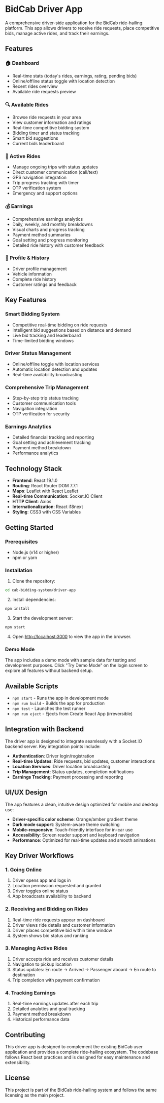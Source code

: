 # BidCab Driver App

A comprehensive driver-side application for the BidCab ride-hailing platform. This app allows drivers to receive ride requests, place competitive bids, manage active rides, and track their earnings.

## Features

### 🏠 Dashboard
- Real-time stats (today's rides, earnings, rating, pending bids)
- Online/offline status toggle with location detection
- Recent rides overview
- Available ride requests preview

### 🔍 Available Rides
- Browse ride requests in your area
- View customer information and ratings
- Real-time competitive bidding system
- Bidding timer and status tracking
- Smart bid suggestions
- Current bids leaderboard

### 🚗 Active Rides
- Manage ongoing trips with status updates
- Direct customer communication (call/text)
- GPS navigation integration
- Trip progress tracking with timer
- OTP verification system
- Emergency and support options

### 💰 Earnings
- Comprehensive earnings analytics
- Daily, weekly, and monthly breakdowns
- Visual charts and progress tracking
- Payment method summaries
- Goal setting and progress monitoring
- Detailed ride history with customer feedback

### 👤 Profile & History
- Driver profile management
- Vehicle information
- Complete ride history
- Customer ratings and feedback

## Key Features

### Smart Bidding System
- Competitive real-time bidding on ride requests
- Intelligent bid suggestions based on distance and demand
- Live bid tracking and leaderboard
- Time-limited bidding windows

### Driver Status Management
- Online/offline toggle with location services
- Automatic location detection and updates
- Real-time availability broadcasting

### Comprehensive Trip Management
- Step-by-step trip status tracking
- Customer communication tools
- Navigation integration
- OTP verification for security

### Earnings Analytics
- Detailed financial tracking and reporting
- Goal setting and achievement tracking
- Payment method breakdown
- Performance analytics

## Technology Stack

- **Frontend**: React 19.1.0
- **Routing**: React Router DOM 7.7.1
- **Maps**: Leaflet with React Leaflet
- **Real-time Communication**: Socket.IO Client
- **HTTP Client**: Axios
- **Internationalization**: React i18next
- **Styling**: CSS3 with CSS Variables

## Getting Started

### Prerequisites
- Node.js (v14 or higher)
- npm or yarn

### Installation

1. Clone the repository:
```bash
cd cab-bidding-system/driver-app
```

2. Install dependencies:
```bash
npm install
```

3. Start the development server:
```bash
npm start
```

4. Open [http://localhost:3000](http://localhost:3000) to view the app in the browser.

### Demo Mode
The app includes a demo mode with sample data for testing and development purposes. Click "Try Demo Mode" on the login screen to explore all features without backend setup.

## Available Scripts

- `npm start` - Runs the app in development mode
- `npm run build` - Builds the app for production
- `npm test` - Launches the test runner
- `npm run eject` - Ejects from Create React App (irreversible)

## Integration with Backend

The driver app is designed to integrate seamlessly with a Socket.IO backend server. Key integration points include:

- **Authentication**: Driver login/registration
- **Real-time Updates**: Ride requests, bid updates, customer interactions
- **Location Services**: Driver location broadcasting
- **Trip Management**: Status updates, completion notifications
- **Earnings Tracking**: Payment processing and reporting

## UI/UX Design

The app features a clean, intuitive design optimized for mobile and desktop use:

- **Driver-specific color scheme**: Orange/amber gradient theme
- **Dark mode support**: System-aware theme switching
- **Mobile-responsive**: Touch-friendly interface for in-car use
- **Accessibility**: Screen reader support and keyboard navigation
- **Performance**: Optimized for real-time updates and smooth animations

## Key Driver Workflows

### 1. Going Online
1. Driver opens app and logs in
2. Location permission requested and granted
3. Driver toggles online status
4. App broadcasts availability to backend

### 2. Receiving and Bidding on Rides
1. Real-time ride requests appear on dashboard
2. Driver views ride details and customer information
3. Driver places competitive bid within time window
4. System shows bid status and ranking

### 3. Managing Active Rides
1. Driver accepts ride and receives customer details
2. Navigation to pickup location
3. Status updates: En route → Arrived → Passenger aboard → En route to destination
4. Trip completion with payment confirmation

### 4. Tracking Earnings
1. Real-time earnings updates after each trip
2. Detailed analytics and goal tracking
3. Payment method breakdown
4. Historical performance data

## Contributing

This driver app is designed to complement the existing BidCab user application and provides a complete ride-hailing ecosystem. The codebase follows React best practices and is designed for easy maintenance and extensibility.

## License

This project is part of the BidCab ride-hailing system and follows the same licensing as the main project.
